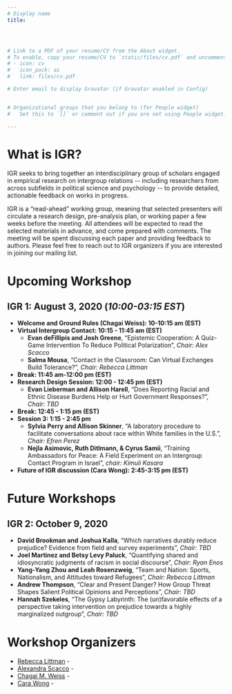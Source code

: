```yaml
---
# Display name
title: 




# Link to a PDF of your resume/CV from the About widget.
# To enable, copy your resume/CV to `static/files/cv.pdf` and uncomment the lines below.
# - icon: cv
#   icon_pack: ai
#   link: files/cv.pdf

# Enter email to display Gravatar (if Gravatar enabled in Config)


# Organizational groups that you belong to (for People widget)
#   Set this to `[]` or comment out if you are not using People widget.

---
```

# What is IGR?
IGR seeks to bring together an interdisciplinary group of scholars engaged in empirical research on intergroup relations -- including researchers from across subfields in political science and psychology -- to provide detailed, actionable feedback on works in progress. 

IGR is a “read-ahead” working group, meaning that selected presenters will circulate a research design, pre-analysis plan, or working paper a few weeks before the meeting. All attendees will be expected to read the selected materials in advance, and come prepared with comments. The meeting will be spent discussing each paper and providing feedback to authors. Please feel free to reach out to IGR organizers if you are interested in joining our mailing list. 


# Upcoming Workshop

## **IGR 1: August 3, 2020** (*10:00-03:15 EST*)

* **Welcome and Ground Rules (Chagai Weiss): 10-10:15 am (EST)**
* **Virtual Intergroup Contact: 10:15 - 11:45 am (EST)**
  + **Evan deFillipis and Josh Greene**, “Epistemic Cooperation: A Quiz-Game Intervention To Reduce Political Polarization”, *Chair: Alex Scacco*
  + **Salma Mousa**, “Contact in the Classroom: Can Virtual Exchanges Build Tolerance?”, *Chair: Rebecca Littman*
* **Break: 11:45 am-12:00 pm (EST)**
* **Research Design Session: 12:00 - 12:45 pm (EST)**
  + **Evan Lieberman and Allison Harell**, “Does Reporting Racial and Ethnic Disease Burdens Help or Hurt Government Responses?”, *Chair: TBD*
* **Break: 12:45 - 1:15 pm (EST)**
* **Session 3: 1:15 - 2:45 pm**
  + **Sylvia Perry and Allison Skinner**, “A laboratory procedure to facilitate conversations about race within White families in the U.S.”, *Chair: Efren Perez*
  + **Nejla Asimovic, Ruth Ditlmann, & Cyrus Samii**, “Training Ambassadors for Peace: A Field Experiment on an Intergroup Contact Program in Israel”, *chair: Kimuli Kasara* 
* **Future of IGR discussion (Cara Wong): 2:45-3:15 pm (EST)**


# Future Workshops
 
##  **IGR 2: October 9, 2020** 
* **David Brookman and Joshua Kalla**, “Which narratives durably reduce prejudice? Evidence from field and survey experiments”, *Chair: TBD*
* **Joel Martinez and Betsy Levy Paluck**, “Quantifying shared and idiosyncratic judgments of racism in social discourse”, *Chair: Ryan Enos*
* **Yang-Yang Zhou and Leah Rosenzweig**, “Team and Nation: Sports, Nationalism, and Attitudes toward Refugees”, *Chair: Rebecca Littman*
* **Andrew Thompson**, “Clear and Present Danger? How Group Threat Shapes Salient Political Opinions and Perceptions”, *Chair: TBD*
* **Hannah Szekeles**, “The Gypsy Labyrinth: The (un)favorable effects of a perspective taking intervention on prejudice towards a highly marginalized outgroup”, *Chair: TBD*
 
 
# Workshop Organizers 

 - [Rebecca Littman](http://www.rebeccalittman.com/) - [<i class="fas fa-envelope"></i>](mailto:rlittman@uic.edu)
 - [Alexandra Scacco](https://www.wzb.eu/en/persons/alexandra-scacco) - [<i class="fas fa-envelope"></i>](mailto:alex.scacco@wzb.eu)
 - [Chagai M. Weiss](https://www.chagaimweiss.com/) - [<i class="fas fa-envelope"></i>](mailto:cmweiss3@wisc.edu)
 - [Cara Wong](http://carawong.org/) - [<i class="fas fa-envelope"></i>](mailto:carawong@illinois.edu)

